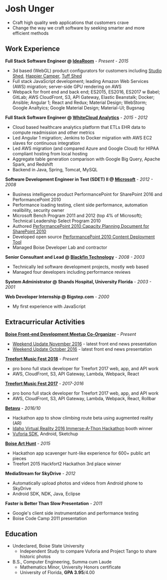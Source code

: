 # Josh Unger

* Craft high quality web applications that customers crave 
* Change the way we craft software by seeking smarter and more efficient methods

## Work Experience
**Full Stack Software Engineer @ [IdeaRoom](http://www.idearoominc.com)** - *Present - 2015*
* 3d based (WebGL) product configurators for customers including [Studio Shed](https://www.studio-shed.com/), [Happier Camper](http://happiercamper.com), [Tuff Shed](https://www.tuffshed.com/)
* Full stack JavaScript development; leading Amazon Web Services (AWS) migration; server-side GPU rendering on AWS
* Webpack for front end and back end; ES2015, ES2016, ES2017 w Babel; GitLab; AWS CloudFront, S3, API Gateway, Elastic Beanstalk; Docker; Ansible; Angular 1; React and Redux; Material Design; WebStorm; Google Analtyics; Google Material Design; Material-UI; Bugsnag

**Full Stack Software Engineer @ [WhiteCloud Analytics](http://whitecloudanalytics.com/)** - *2015 - 2012*
* Cloud based healthcare analytics platform that ETLs EHR data to compute readmission and other metrics 
* Led Angular 1 migration; Jenkins to Docker migration with AWS EC2 slaves for continuous integration
* Led AWS migration (and compared Azure and Google Cloud) for HIPAA compliant hosting from local hosting
* Aggregate table generation comparison with Google Big Query, Apache Spark, and Redshift
* Backend in Java, Spring, Tomcat, MySQL

**Software Development Engineer in Test (SDET) II @ [Microsoft](http://www.microsoft.com)** - *2012 - 2008*
* Business intelligence product PerformancePoint for SharePoint 2016 and PerformancePoint 2010
* Performance loading testing, client side performance, automation realibility, security owner
* Microsoft Bench Program 2011 and 2012 (top 4% of Microsoft); Technical Leadership Select Program 2010
* Authored [PerformancePoint 2010 Capacity Planning Document for SharePoint 2010](https://technet.microsoft.com/en-us/library/ff955652.aspx)
* Developed open source [PerformancePoint 2010 Content Deployment Tool](http://ppscd.codeplex.com/)
* Managed Boise Developer Lab and contractor

**Senior Consultant and Lead @ [Blackfin Technology](https://www.linkedin.com/company/blackfin)** - *2008 - 2003*
* Technically led software development projects, mostly web based
* Managed four developers including performance reviews

**System Administrator @ Shands Hospital, University Florida** - *2003 - 2001*

**Web Developer Internship @ Bigstep.com** - *2000*
* My first experience with JavaScript

## Extracurricular Activities
**[Boise Front-end Development Meetup Co-Organizer](http://www.meetup.com/frontend-devs/)** - *Present*
* [Weekend Update November 2016](https://gitlab.com/joshunger/public/blob/master/weekend-update-2016-11.md) - latest front end news presentation
* [Weekend Update October 2016](https://gitlab.com/joshunger/public/blob/master/weekend-update-2016-10.md) - latest front end news presentation

**[Treefort Music Fest 2018](https://www.treefortmusicfest.com/)** - *Present*
* pro bono full stack developer for Treefort 2017 web, app, and API work
* AWS, CloudFront, S3, API Gateway, Lambda, Webpack, React

**[Treefort Music Fest 2017](https://www.treefortmusicfest.com/)** - *2017-2016*
* pro bono full stack developer for Treefort 2017 web, app, and API work
* AWS, CloudFront, S3, API Gateway, Lambda, Webpack, React, Rollbar

**[Betavu](http://betavu.com/)** - *2016/10*
* Hackathon app to show climbing route beta using augmented reality (AR)
* [Idaho Virtual Reality 2016 Immerse-A-Thon Hackathon](http://idahovirtualreality.com/ivrc-2016-immerse-a-thon/) booth winner
* [Vuforia SDK](https://www.vuforia.com/), Android, Sketchup

**[Boise Art Hunt](http://www.boiseweekly.com/Cobweb/archives/2015/03/29/treefort-2015-datefort-app-wins-hackfort2-hackathon)** - *2015*
* Hackathon app scavenger hunt-like experience for 600+ public art pieces
* Treefort 2015 Hackfort2 Hackathon 3rd place winner

**MediaStream for SkyDrive** - *2012*
* Automatically upload photos and videos from Android phone to SkyDrive
* Android SDK, NDK, Java, Eclipse

**Faster is Better Than Slow Presentation** - *2011*
* Google's client side instrumentation and performance testing
* Boise Code Camp 2011 presentation

## Education
* Undeclared, Boise State University
  * Independent Study to compare Vuforia and Project Tango to share historic photos
* B.S., Computer Engineering, Summa cum Laude
  * Mathematics Minor, University Honors certificate
  * University of Florida, **GPA 3.95**/4.00

